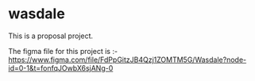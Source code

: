 # wasdale

This is a proposal project.

The figma file for this project is :-
https://www.figma.com/file/FdPpGitzJB4Qzj1ZOMTM5G/Wasdale?node-id=0-1&t=fonfqJOwbX6sjANg-0
